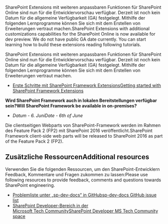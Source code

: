 <span data-ttu-id="e71db-p103">SharePoint Extensions mit weiteren anpassbaren Funktionen für SharePoint Online sind nun für die Entwicklervorschau verfügbar. Derzeit ist noch kein Datum für die allgemeine Verfügbarkeit (GA) festgelegt. Mithilfe der folgenden Lernprogramme können Sie sich mit dem Erstellen von Erweiterungen vertraut machen.</span><span class="sxs-lookup"><span data-stu-id="e71db-p103">SharePoint Extensions with additional customizations capabilities for the SharePoint Online is now available for dev preview. We do not have public GA date currently. You can start learning how to build these extensions reading following tutorials.</span></span>

SharePoint Extensions mit weiteren anpassbaren Funktionen für SharePoint Online sind nun für die Entwicklervorschau verfügbar. Derzeit ist noch kein Datum für die allgemeine Verfügbarkeit (GA) festgelegt. Mithilfe der folgenden Lernprogramme können Sie sich mit dem Erstellen von Erweiterungen vertraut machen.

* [<span data-ttu-id="e71db-119">Erste Schritte mit SharePoint Framework Extensions</span><span class="sxs-lookup"><span data-stu-id="e71db-119">Getting started with SharePoint Framework Extensions</span></span>](http://aka.ms/spfx-extensions)

<span data-ttu-id="e71db-120">**Wird SharePoint Framework auch in lokalen Bereitstellungen verfügbar sein?**</span><span class="sxs-lookup"><span data-stu-id="e71db-120">**Will SharePoint Framework be available in on-premises?**</span></span>

- <span data-ttu-id="e71db-121">*Datum - 6. Juni*</span><span class="sxs-lookup"><span data-stu-id="e71db-121">*Date - 6th of June*</span></span>

<span data-ttu-id="e71db-122">Die clientseitigen Webparts von SharePoint-Framework werden im Rahmen des Feature Pack 2 (FP2) mit SharePoint 2016 veröffentlicht.</span><span class="sxs-lookup"><span data-stu-id="e71db-122">SharePoint Framework client-side web parts will be released to SharePoint 2016 as part of the Feature Pack 2 (FP2).</span></span> 

## <a name="additional-resources"></a><span data-ttu-id="e71db-123">Zusätzliche Ressourcen</span><span class="sxs-lookup"><span data-stu-id="e71db-123">Additional resources</span></span>
<span data-ttu-id="e71db-124">Verwenden Sie die folgenden Ressourcen, um den SharePoint-Entwicklern Feedback, Kommentare und Fragen zukommen zu lassen:</span><span class="sxs-lookup"><span data-stu-id="e71db-124">Please use following resources to provide feedback, comments and questions towards SharePoint engineering.</span></span> 

* [<span data-ttu-id="e71db-125">Problemliste unter „sp-dev-docs“ in GitHub</span><span class="sxs-lookup"><span data-stu-id="e71db-125">sp-dev-docs GitHub issue list</span></span>](https://github.com/SharePoint/sp-dev-docs/issues)
* [<span data-ttu-id="e71db-126">SharePoint Developer-Bereich in der Microsoft Tech Community</span><span class="sxs-lookup"><span data-stu-id="e71db-126">SharePoint Developer MS Tech Community space</span></span>](https://aka.ms/sppnp-community)
